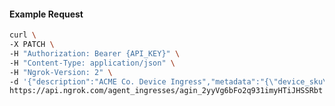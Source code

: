 <!-- Code generated for API Clients. DO NOT EDIT. -->

#### Example Request

```bash
curl \
-X PATCH \
-H "Authorization: Bearer {API_KEY}" \
-H "Content-Type: application/json" \
-H "Ngrok-Version: 2" \
-d '{"description":"ACME Co. Device Ingress","metadata":"{\"device_sku\": \"824JS4RZ1F8X\"}"}' \
https://api.ngrok.com/agent_ingresses/agin_2yyVg6bFo2q931imyHTiJHSSRbt
```
